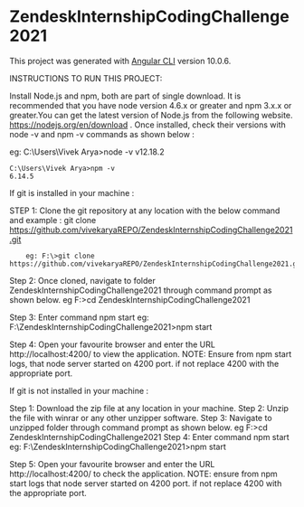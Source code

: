 # ZendeskInternshipCodingChallenge2021

This project was generated with [Angular CLI](https://github.com/angular/angular-cli) version 10.0.6.

INSTRUCTIONS TO RUN THIS PROJECT:

Install Node.js and npm, both are part of single download. 
It is recommended that you have node version 4.6.x or greater and npm 3.x.x or greater.You can get the latest version of Node.js from the following website. https://nodejs.org/en/download . Once installed, check their versions with node -v and npm -v commands as shown below :

eg: C:\Users\Vivek Arya>node -v
	v12.18.2

	C:\Users\Vivek Arya>npm -v
	6.14.5

If git is installed in your machine :

STEP 1: Clone the git repository at any location with the below command and example :
		git clone https://github.com/vivekaryaREPO/ZendeskInternshipCodingChallenge2021.git

		eg: F:\>git clone https://github.com/vivekaryaREPO/ZendeskInternshipCodingChallenge2021.git
 
Step 2: Once cloned, navigate to folder ZendeskInternshipCodingChallenge2021 through command prompt as shown below.
	eg F:\>cd ZendeskInternshipCodingChallenge2021

Step 3: Enter command npm start
	eg: F:\ZendeskInternshipCodingChallenge2021>npm start

Step 4: Open your favourite browser and enter the URL http://localhost:4200/ to view the application.
		NOTE: Ensure from npm start logs, that node server started on 4200 port. if not replace 4200 with the appropriate port.

If git is not installed in your machine :

Step 1: Download the zip file at any location in your machine.
Step 2: Unzip the file with winrar or any other unzipper software.
Step 3: Navigate to unzipped folder through command prompt as shown below.
		eg F:\>cd ZendeskInternshipCodingChallenge2021
Step 4: Enter command npm start
	eg: F:\ZendeskInternshipCodingChallenge2021>npm start

Step 5: Open your favourite browser and enter the URL http://localhost:4200/ to check the application.
		NOTE: ensure from npm start logs that node server started on 4200 port. if not replace 4200 with the appropriate port.